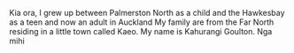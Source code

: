 Kia ora, I grew up between Palmerston North as a child and the Hawkesbay as a teen and now an adult in Auckland 
My family are from the Far North residing in a little town called Kaeo. My name is Kahurangi Goulton. Nga mihi
